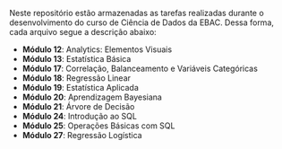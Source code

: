 Neste repositório estão armazenadas as tarefas realizadas durante o desenvolvimento do curso de Ciência de Dados da EBAC. Dessa forma, cada arquivo segue a descrição abaixo:

- **Módulo 12**: Analytics: Elementos Visuais
- **Módulo 13**: Estatística Básica
- **Módulo 17**: Correlação, Balanceamento e Variáveis Categóricas
- **Módulo 18**: Regressão Linear
- **Módulo 19**: Estatística Aplicada
- **Módulo 20**: Aprendizagem Bayesiana
- **Módulo 21**: Árvore de Decisão
- **Módulo 24**: Introdução ao SQL
- **Módulo 25**: Operações Básicas com SQL
- **Módulo 27**: Regressão Logística
